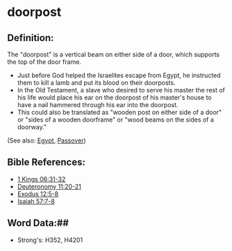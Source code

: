 # doorpost #

## Definition: ##

The "doorpost" is a vertical beam on either side of a door, which supports the top of the door frame.

* Just before God helped the Israelites escape from Egypt, he instructed them to kill a lamb and put its blood on their doorposts.
* In the Old Testament, a slave who desired to serve his master the rest of his life would place his ear on the doorpost of his master's house to have a nail hammered through his ear into the doorpost.
* This could also be translated as "wooden post on either side of a door" or "sides of a wooden doorframe" or "wood beams on the sides of a doorway."

(See also: [Egypt](../other/egypt.md), [Passover](../kt/passover.md))

## Bible References: ##

* [1 Kings 06:31-32](rc://en/tn/help/1ki/06/31)
* [Deuteronomy 11:20-21](rc://en/tn/help/deu/11/20)
* [Exodus 12:5-8](rc://en/tn/help/exo/12/05)
* [Isaiah 57:7-8](rc://en/tn/help/isa/57/07)

## Word Data:##

* Strong's: H352, H4201

